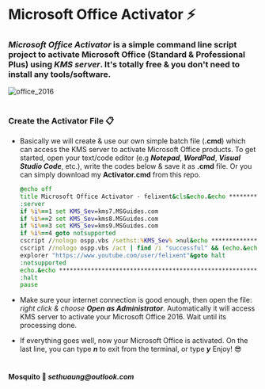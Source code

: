 
# Microsoft Office Activator :zap:

### *__Microsoft Office Activator__* is a simple command line script project to activate Microsoft Office (Standard & Professional Plus) using *__KMS server__*. It's totally free & you don't need to install any tools/software.

![office_2016](https://4.bp.blogspot.com/-o7-6Pdh_DC4/WyC8Cgb9pFI/AAAAAAAAEMc/p5JwvlIIGow9FIIh8gimYoL45Of1Wxm9QCLcBGAs/s320/2000px-Microsoft_Office_2013_logo_and_wordmark.svg.png)

#

### **Create the Activator File** :clipboard:

- Basically we will create & use our own simple batch file (__.cmd__) which can access the KMS server to activate Microsoft Office products. To get started, open your text/code editor (e.g **_Notepad_**, **_WordPad_**, **_Visual Studio Code_**, etc.), write the codes below & save it as **.cmd** file. Or you can simply download my **Activator.cmd** from this repo.

    ```cmd
    @echo off
    title Microsoft Office Activator - felixent&cls&echo.&echo ****************************************************************************&echo Microsoft Office Activator without any software!&echo Mosquito&echo felixent(c)2018 &echo.&echo.****************************************************************************&echo.&echo #This project is using KMS server.&echo.&echo #Supported products:&echo - Microsoft Office Standard 2016&echo - Microsoft Office Professional Plus 2016&echo.&(if exist "%ProgramFiles%\Microsoft Office\Office16\ospp.vbs" cd /d "%ProgramFiles%\Microsoft Office\Office16")&(if exist "%ProgramFiles(x86)%\Microsoft Office\Office16\ospp.vbs" cd /d "%ProgramFiles(x86)%\Microsoft Office\Office16")&(for /f %%x in ('dir /b ..\root\Licenses16\proplusvl_kms*.xrm-ms') do cscript ospp.vbs /inslic:"..\root\Licenses16\%%x" >nul)&(for /f %%x in ('dir /b ..\root\Licenses16\proplusvl_mak*.xrm-ms') do cscript ospp.vbs /inslic:"..\root\Licenses16\%%x" >nul)&echo.&echo ****************************************************************************&echo Activating your Microsoft Office...&echo.&cscript //nologo ospp.vbs /unpkey:WFG99 >nul&cscript //nologo ospp.vbs /unpkey:DRTFM >nul&cscript //nologo ospp.vbs /unpkey:BTDRB >nul&cscript //nologo ospp.vbs /unpkey:CPQVG >nul&cscript //nologo ospp.vbs /inpkey:XQNVK-8JYDB-WJ9W3-YJ8YR-WFG99 >nul&set i=1
    :server
    if %i%==1 set KMS_Sev=kms7.MSGuides.com
    if %i%==2 set KMS_Sev=kms8.MSGuides.com
    if %i%==3 set KMS_Sev=kms9.MSGuides.com
    if %i%==4 goto notsupported
    cscript //nologo ospp.vbs /sethst:%KMS_Sev% >nul&echo ****************************************************************************&echo.
    cscript //nologo ospp.vbs /act | find /i "successful" && (echo.&echo ****************************************************************************&echo.&echo #Facebook: https://www.facebook.com/mosquito&echo #Twitter: https://twitter.com/mosquito&echo #GitHub: https://github.com/sethuaung&echo #Youtube: https://www.youtube.com/user/felixent&echo #Contact me at sethuaung@outlook.com&echo.&echo ****************************************************************************&echo.&choice /n /c YN /m "Done. Wanna see my project on YouTube [y/n]?" & if errorlevel 2 exit) || (echo The connection to my KMS server failed! Trying to connect to another one... & echo Please wait... & echo. & echo. & set /a i+=1 & goto server)
    explorer "https://www.youtube.com/user/felixent"&goto halt
    :notsupported
    echo.&echo ***************************************************************************=&echo Sorry! Your version is not supported.&echo Please try installing the latest version!
    :halt
    pause
    ```
- Make sure your internet connection is good enough, then open the file: _right click & choose **Open as Administrator**_. Automatically it will access KMS server to activate your Microsoft Office 2016. Wait until its processing done.

- If everything goes well, now your Microsoft Office is activated. On the last line, you can type __*n*__ to exit from the terminal, or type __*y*__ Enjoy! :sunglasses:

#

#### Mosquito :love_letter: _sethuaung@outlook.com_
